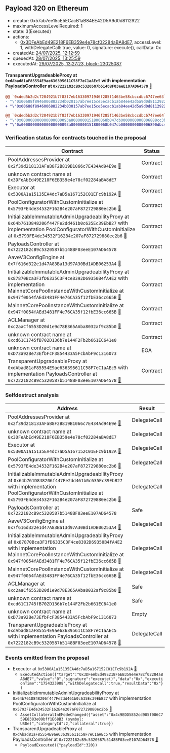 ## Payload 320 on Ethereum

- creator: 0x57ab7ee15cE5ECacB1aB84EE42D5A9d0d8112922
- maximumAccessLevelRequired: 1
- state: 3(Executed)
- actions:
  - [0x3DFeAbEd49E218F6EB359e4e78cf02284aBA8dE7](https://etherscan.io/tx/0x3DFeAbEd49E218F6EB359e4e78cf02284aBA8dE7), accessLevel: 1, withDelegateCall: true, value: 0, signature: execute(), callData: 0x
- createdAt: [24/07/2025, 12:12:59](https://etherscan.io/tx/0x240cee71b8f4b218cfcba930f075f67c711773f1220d69230a1f7b2a8aeb6ead)
- queuedAt: [28/07/2025, 13:25:59](https://etherscan.io/tx/0x6cf646aec5cdeb893a8c993a59fcd2ea4f15ef5fad4ea8ccdd4759995282552b)
- executedAt: [29/07/2025, 13:27:23, block: 23025087](https://etherscan.io/tx/0x1c90277f5b231eae23b4054d8bc51a3c69c062f346ef6057994bb46c8ed19c10)

#### TransparentUpgradeableProxy at `0xdAbad81aF85554E9ae636395611C58F7eC1aAEc5` with implementation PayloadsController at `0x7222182cB9c5320587b5148BF03eeE107AD64578` [:ghost:](https://github.com/bgd-labs/aave-address-book  "GovernanceV3Ethereum.PAYLOADS_CONTROLLER")

```diff
@@ `0xded5b2d2c7204921b7f83f7eb16330971946f285f1463be58cbccdbc6747ee63` raw  @@
- "\"0x00688f8946006882234b020157ab7ee15ce5ecacb1ab84ee42d5a9d0d8112922\""
+ "\"0x00688f8946006882234b030157ab7ee15ce5ecacb1ab84ee42d5a9d0d8112922\""

@@ `0xded5b2d2c7204921b7f83f7eb16330971946f285f1463be58cbccdbc6747ee64` raw  @@
- "\"0x000000000000000000093a8000000151800068b047cb0000000000006888cc3b\""
+ "\"0x000000000000000000093a8000000151800068b047cb0000000000006890dbc4\""

```
### Verification status for contracts touched in the proposal

| Contract | Status |
|---------|------------|
| PoolAddressesProvider at `0x2f39d218133AFaB8F2B819B1066c7E434Ad94E9e` [:ghost:](https://github.com/bgd-labs/aave-address-book  "AaveV3Ethereum.POOL_ADDRESSES_PROVIDER") | Contract |
| unknown contract name at `0x3DFeAbEd49E218F6EB359e4e78cf02284aBA8dE7` | Contract |
| Executor at `0x5300A1a15135EA4dc7aD5a167152C01EFc9b192A` [:ghost:](https://github.com/bgd-labs/aave-address-book  "AaveV2Ethereum.POOL_ADMIN") | Contract |
| PoolConfiguratorWithCustomInitialize at `0x5793FE4de34532F162B4e207aF872729880ec2b6` [:ghost:](https://github.com/bgd-labs/aave-address-book  "AaveV3Ethereum.POOL_CONFIGURATOR_IMPL") | Contract |
| InitializableImmutableAdminUpgradeabilityProxy at `0x64b761D848206f447Fe2dd461b0c635Ec39EbB27` with implementation PoolConfiguratorWithCustomInitialize at `0x5793FE4de34532F162B4e207aF872729880ec2b6` [:ghost:](https://github.com/bgd-labs/aave-address-book  "AaveV3Ethereum.POOL_CONFIGURATOR") | Contract |
| PayloadsController at `0x7222182cB9c5320587b5148BF03eeE107AD64578` | Contract |
| AaveV3ConfigEngine at `0x7f616d322e1d47A83Ba13d97A30Bd1ADB06253A4` [:ghost:](https://github.com/bgd-labs/aave-address-book  "AaveV3Ethereum.CONFIG_ENGINE") | Contract |
| InitializableImmutableAdminUpgradeabilityProxy at `0x87870Bca3F3fD6335C3F4ce8392D69350B4fA4E2` with implementation MainnetCorePoolInstanceWithCustomInitialize at `0x947f0054fAEd3481FF4e76CA35f12fbE36cc665B` [:ghost:](https://github.com/bgd-labs/aave-address-book  "AaveV3Ethereum.POOL") | Contract |
| MainnetCorePoolInstanceWithCustomInitialize at `0x947f0054fAEd3481FF4e76CA35f12fbE36cc665B` [:ghost:](https://github.com/bgd-labs/aave-address-book  "AaveV3Ethereum.POOL_IMPL") | Contract |
| ACLManager at `0xc2aaCf6553D20d1e9d78E365AAba8032af9c85b0` [:ghost:](https://github.com/bgd-labs/aave-address-book  "AaveV3Ethereum.ACL_MANAGER") | Contract |
| unknown contract name at `0xcd61C1745fB702D136b7e144F2Fb2b661EC641e0` | Contract |
| unknown contract name at `0xD73a92Be73EfbFcF3854433A5FcbAbF9c1316073` | EOA |
| TransparentUpgradeableProxy at `0xdAbad81aF85554E9ae636395611C58F7eC1aAEc5` with implementation PayloadsController at `0x7222182cB9c5320587b5148BF03eeE107AD64578` [:ghost:](https://github.com/bgd-labs/aave-address-book  "GovernanceV3Ethereum.PAYLOADS_CONTROLLER") | Contract |

### Selfdestruct analysis

| Address | Result |
|---------|------------|
| PoolAddressesProvider at `0x2f39d218133AFaB8F2B819B1066c7E434Ad94E9e` [:ghost:](https://github.com/bgd-labs/aave-address-book  "AaveV3Ethereum.POOL_ADDRESSES_PROVIDER") | DelegateCall |
| unknown contract name at `0x3DFeAbEd49E218F6EB359e4e78cf02284aBA8dE7` | DelegateCall |
| Executor at `0x5300A1a15135EA4dc7aD5a167152C01EFc9b192A` [:ghost:](https://github.com/bgd-labs/aave-address-book  "AaveV2Ethereum.POOL_ADMIN") | DelegateCall |
| PoolConfiguratorWithCustomInitialize at `0x5793FE4de34532F162B4e207aF872729880ec2b6` [:ghost:](https://github.com/bgd-labs/aave-address-book  "AaveV3Ethereum.POOL_CONFIGURATOR_IMPL") | DelegateCall |
| InitializableImmutableAdminUpgradeabilityProxy at `0x64b761D848206f447Fe2dd461b0c635Ec39EbB27` with implementation PoolConfiguratorWithCustomInitialize at `0x5793FE4de34532F162B4e207aF872729880ec2b6` [:ghost:](https://github.com/bgd-labs/aave-address-book  "AaveV3Ethereum.POOL_CONFIGURATOR") | DelegateCall |
| PayloadsController at `0x7222182cB9c5320587b5148BF03eeE107AD64578` | Safe |
| AaveV3ConfigEngine at `0x7f616d322e1d47A83Ba13d97A30Bd1ADB06253A4` [:ghost:](https://github.com/bgd-labs/aave-address-book  "AaveV3Ethereum.CONFIG_ENGINE") | DelegateCall |
| InitializableImmutableAdminUpgradeabilityProxy at `0x87870Bca3F3fD6335C3F4ce8392D69350B4fA4E2` with implementation MainnetCorePoolInstanceWithCustomInitialize at `0x947f0054fAEd3481FF4e76CA35f12fbE36cc665B` [:ghost:](https://github.com/bgd-labs/aave-address-book  "AaveV3Ethereum.POOL") | DelegateCall |
| MainnetCorePoolInstanceWithCustomInitialize at `0x947f0054fAEd3481FF4e76CA35f12fbE36cc665B` [:ghost:](https://github.com/bgd-labs/aave-address-book  "AaveV3Ethereum.POOL_IMPL") | DelegateCall |
| ACLManager at `0xc2aaCf6553D20d1e9d78E365AAba8032af9c85b0` [:ghost:](https://github.com/bgd-labs/aave-address-book  "AaveV3Ethereum.ACL_MANAGER") | Safe |
| unknown contract name at `0xcd61C1745fB702D136b7e144F2Fb2b661EC641e0` | Safe |
| unknown contract name at `0xD73a92Be73EfbFcF3854433A5FcbAbF9c1316073` | Empty |
| TransparentUpgradeableProxy at `0xdAbad81aF85554E9ae636395611C58F7eC1aAEc5` with implementation PayloadsController at `0x7222182cB9c5320587b5148BF03eeE107AD64578` [:ghost:](https://github.com/bgd-labs/aave-address-book  "GovernanceV3Ethereum.PAYLOADS_CONTROLLER") | DelegateCall |

### Events emitted from the proposal

- Executor at `0x5300A1a15135EA4dc7aD5a167152C01EFc9b192A` [:ghost:](https://github.com/bgd-labs/aave-address-book  "AaveV2Ethereum.POOL_ADMIN")
  - `ExecutedAction({"target":"0x3DFeAbEd49E218F6EB359e4e78cf02284aBA8dE7","value":"0","signature":"execute()","data":"0x","executionTime":"1754323908","withDelegatecall":true,"resultData":"0x"})`
- InitializableImmutableAdminUpgradeabilityProxy at `0x64b761D848206f447Fe2dd461b0c635Ec39EbB27` with implementation PoolConfiguratorWithCustomInitialize at `0x5793FE4de34532F162B4e207aF872729880ec2b6` [:ghost:](https://github.com/bgd-labs/aave-address-book  "AaveV3Ethereum.POOL_CONFIGURATOR")
  - `AssetCollateralInEModeChanged({"asset":"0x4c9EDD5852cd905f086C759E8383e09bff1E68B3 (symbol: USDe)","categoryId":2,"collateral":true})`
- TransparentUpgradeableProxy at `0xdAbad81aF85554E9ae636395611C58F7eC1aAEc5` with implementation PayloadsController at `0x7222182cB9c5320587b5148BF03eeE107AD64578` [:ghost:](https://github.com/bgd-labs/aave-address-book  "GovernanceV3Ethereum.PAYLOADS_CONTROLLER")
  - `PayloadExecuted({"payloadId":320})`
